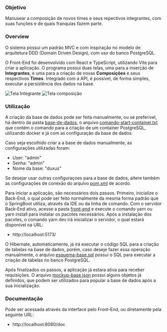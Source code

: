 ### Objetivo

Manusear a composição de novos times e seus repectivos integrantes, com suas funções e de quais franquias fazem parte.

### Overview
O sistema possui um padrão MVC e com inspiração no modelo de arquitetura DDD (Domain Driven Design), com uso do banco
PostgreSQL.

O Front-End foi desenvolvido com React e TypeScript, utilizando Vite para criar a aplicação. O programa possui
duas telas, uma para a inserção de **Integrantes**, e uma para a criação de novas **Composições** e seus respectivos
**Times**. Integrado com a API, é possível, de forma simples, executar a persistência dos dados na base.

![Tela Integrante](https://github.com/rafaeltxc/duxus-challenge/tree/main/readme-extras/tela-integrante.png)
![Tela composição](https://github.com/rafaeltxc/duxus-challenge/tree/main/readme-extras/tela-composicao.png)

### Utilização
A criação da base de dados pode ser feita manualmente, ou se preferível, há dentro da pasta [base-de-dados](https://github.com/rafaeltxc/duxus-challenge/tree/main/base-de-dados),
o arquivo [comando-start-container.txt](https://github.com/rafaeltxc/duxus-challenge/blob/main/base-de-dados/comando-start-container.txt)
que contém o comando para a criação de um container PostgreSQL, utilizando docker e já com as configuração da base de dados.

Caso seja escolhido criar a a base de dados manualmente, as configurações utilizadas foram:

 - User: "admin"
 - Senha: "admin"
 - Nome da base: "duxus"

Se desejar usar outras configuraçoes para a base de dados, altere também as configurações de conexão do arquivo
[pom.xml](https://github.com/rafaeltxc/duxus-challenge/blob/main/pom.xml)
de acordo.

Para iniciar a aplicação, são necessários dois passos. Primeiro, inicialize o Back-End, o qual pode ser feito normalmente
da mesma forma padrão que o SpringBoot utiliza, através da IDE ou da linha de comando. Com o servidor
Back-End ativo, acesse a pasta [front-end](https://github.com/rafaeltxc/duxus-challenge/tree/main/front-end)
e execute o comando yarn ou yarn install para instalar os pacotes necessários. Após a instalação dos pacotes,
o comando yarn dev irá inicializar o servidor, o qual estará disponível na URL:

 - http://localhost:5173/

O Hibernate, automaticamente, já irá executar o código SQL para a criação de tabelas na base de dados,
porém, caso deseje fazer essa operação manualmente, o arquivo [esquema-base.sql](https://github.com/rafaeltxc/duxus-challenge/blob/main/base-de-dados/esquema-base.sql)
possui o SQL para executar a criação de tabelas no banco PostgreSQL.

Após finalizados os passos, a aplicação já estara ativa para receber requisições. O arquivo [mockup-base.json](https://github.com/rafaeltxc/duxus-challenge/blob/main/base-de-dados/mockup-base.json)
possui alguns objetos já definidos, que podem ser utilizados para popular a base de dados após a sua inicialização.

### Documentação
Pode ser acessada através da interface pelo Front-End, ou diretamente pela seguinte URL:
 - http://localhost:8080/doc
